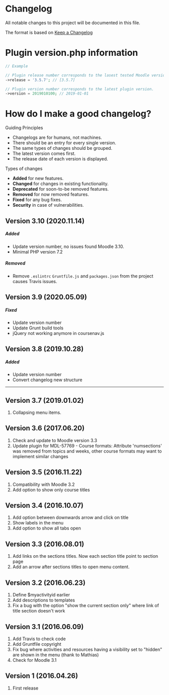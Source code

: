 # Changelog
All notable changes to this project will be documented in this file.

The format is based on [Keep a Changelog](https://keepachangelog.com/en/1.0.0/)

# Plugin version.php information
```php
// Example

// Plugin release number corresponds to the lasest tested Moodle version in which the plugin has been tested.
->release = '3.5.7'; // [3.5.7]

// Plugin version number corresponds to the latest plugin version.
->version = 2019010100; // 2019-01-01
```

# How do I make a good changelog?
Guiding Principles
* Changelogs are for humans, not machines.
* There should be an entry for every single version.
* The same types of changes should be grouped.
* The latest version comes first.
* The release date of each version is displayed.

Types of changes
* **Added** for new features.
* **Changed** for changes in existing functionality.
* **Deprecated** for soon-to-be removed features.
* **Removed** for now removed features.
* **Fixed** for any bug fixes.
* **Security** in case of vulnerabilities.

## Version 3.10 (2020.11.14)

##### Added
- Update version number, no issues found Moodle 3.10.
- Minimal PHP version 7.2

##### Removed
- Remove `.eslintrc` `Gruntfile.js` and `packages.json` from the project causes Travis issues.

## Version 3.9 (2020.05.09)

##### Fixed
- Update version number
- Update Grunt build tools
- jQuery not working anymore in coursenav.js

## Version 3.8 (2019.10.28)

##### Added
- Update version number
- Convert changelog new structure

<hr>

## Version 3.7 (2019.01.02)
 1. Collapsing menu items.
 
## Version 3.6 (2017.06.20)
  1. Check and update to Moodle version 3.3
  2. Update plugin for MDL-57769 - Course formats: Attribute 'numsections' was removed from topics and weeks, other course formats may want to implement similar changes

## Version 3.5 (2016.11.22)
  1. Compatibility with Moodle 3.2
  2. Add option to show only course titles

## Version 3.4 (2016.10.07)
  1. Add option between downwards arrow and click on title
  2. Show labels in the menu
  3. Add option to show all tabs open

## Version 3.3 (2016.08.01)
  1. Add links on the sections titles. Now each section title point to section page
  2. Add an arrow after sections titles to open menu content.
  
## Version 3.2 (2016.06.23)
  1. Define $myactivityid earlier
  2. Add descriptions to templates
  3. Fix a bug with the option "show the current section only" where link of title section doesn't work
  
## Version 3.1 (2016.06.09)
  1. Add Travis to check code 
  2. Add Gruntfile copyright
  3. Fix bug where activities and resources having a visibility set to "hidden" are shown in the menu (thank to Mathias)
  4. Check for Moodle 3.1
  
## Version 1 (2016.04.26)
  1. First release